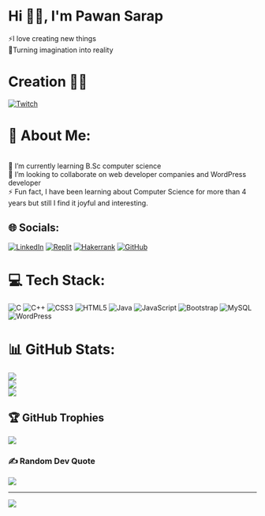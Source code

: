 
# Hi 👋🏻, I'm Pawan Sarap <br>
⚡I love creating new things <br>
🚀Turning imagination into reality 
# Creation 👨‍💻
 [![Twitch](https://img.shields.io/badge/Portfolio-%23E34F26.svg?logo=Twitch&logoColor=white)](https://twitch.tv/https://portfolio2916.000webhostapp.com/) 
# 💫 About Me:
<br> 🌱 I’m currently learning B.Sc computer science <br>💞️ I’m looking to collaborate on web developer companies and WordPress developer <br>⚡ Fun fact, I have been learning about Computer Science for more than 4 years but still I find it joyful and interesting.<br>    


## 🌐 Socials:
[![LinkedIn](https://img.shields.io/badge/LinkedIn-%230077B5.svg?logo=linkedin&logoColor=white)](https://linkedin.com/in/https://www.linkedin.com/in/pawan-sarap-872694252/) 
[![Replit](https://img.shields.io/badge/Replit-%23E34F26.svg?logo=Replit&logoColor=white)](https://replit.com/@pawansarap/)
[![Hakerrank](https://img.shields.io/badge/Hakerrank-%2334F26.svg?logo=HAKERRANK&logoColor=white)](https://www.hackerrank.com/pawansarap519?hr_r=1)
[![GitHub](https://img.shields.io/badge/GitHub-%23000000.svg?logo=GitHub&logoColor=white)](https://github.com/pawansarap/)

 

# 💻 Tech Stack:
![C](https://img.shields.io/badge/c-%2300599C.svg?style=for-the-badge&logo=c&logoColor=white) ![C++](https://img.shields.io/badge/c++-%2300599C.svg?style=for-the-badge&logo=c%2B%2B&logoColor=white) ![CSS3](https://img.shields.io/badge/css3-%231572B6.svg?style=for-the-badge&logo=css3&logoColor=white) ![HTML5](https://img.shields.io/badge/html5-%23E34F26.svg?style=for-the-badge&logo=html5&logoColor=white) ![Java](https://img.shields.io/badge/java-%23ED8B00.svg?style=for-the-badge&logo=java&logoColor=white) ![JavaScript](https://img.shields.io/badge/javascript-%23323330.svg?style=for-the-badge&logo=javascript&logoColor=%23F7DF1E) ![Bootstrap](https://img.shields.io/badge/bootstrap-%23563D7C.svg?style=for-the-badge&logo=bootstrap&logoColor=white) ![MySQL](https://img.shields.io/badge/mysql-%2300f.svg?style=for-the-badge&logo=mysql&logoColor=white) ![WordPress](https://img.shields.io/badge/wordpress-%23009639.svg?style=for-the-badge&logo=wordpress&logoColor=white)

# 📊 GitHub Stats:
![](https://github-readme-stats.vercel.app/api?username=pawansarap&theme=dark&hide_border=false&include_all_commits=true&count_private=false)<br/>
![](https://github-readme-streak-stats.herokuapp.com/?user=pawansarap&theme=dark&hide_border=false)<br/>
![](https://github-readme-stats.vercel.app/api/top-langs/?username=pawansarap&theme=dark&hide_border=false&include_all_commits=true&count_private=false&layout=compact)

## 🏆 GitHub Trophies
![](https://github-profile-trophy.vercel.app/?username=pawansarap&theme=onestar&no-frame=false&no-bg=false&margin-w=4)

### ✍️ Random Dev Quote
![](https://quotes-github-readme.vercel.app/api?type=horizontal&theme=radical)

---
[![](https://visitcount.itsvg.in/api?id=pawansarap&icon=0&color=0)](https://visitcount.itsvg.in)

<!-- Proudly created with GPRM ( https://gprm.itsvg.in ) -->
